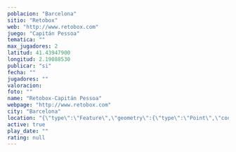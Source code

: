 ```yaml
---
poblacion: "Barcelona"
sitio: "Retobox"
web: "http://www.retobox.com"
juego: "Capitán Pessoa"
tematica: ""
max_jugadores: 2
latitud: 41.43947900
longitud: 2.19088530
publicar: "si"
fecha: ""
jugadores: ""
valoracion: 
foto: ""
name: "Retobox-Capitán Pessoa"
webpage: "http://www.retobox.com"
city: "Barcelona"
location: "{\"type\":\"Feature\",\"geometry\":{\"type\":\"Point\",\"coordinates\":[2.1908853,41.439479]}}"
active: true
play_date: ""
rating: null
---
```

